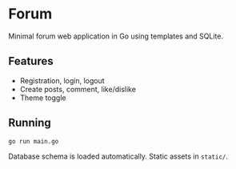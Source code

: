 # Forum

Minimal forum web application in Go using templates and SQLite.

## Features
- Registration, login, logout
- Create posts, comment, like/dislike
- Theme toggle

## Running
```
go run main.go
```

Database schema is loaded automatically. Static assets in `static/`.
